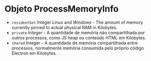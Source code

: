 # Objeto ProcessMemoryInfo

* `residentSet` Integer _Linux_ and _Windows_ - The amount of memory currently pinned to actual physical RAM in Kilobytes.
* `private` Integer - A quantidade de memória não compartilhada por outros processos, como JS heap ou conteúdo HTML em Kilobytes.
* `shared` Integer - A quantidade de memória compartilhada entre processos, normalmente memória consumida pelo próprio código Electron em Kilobytes.
